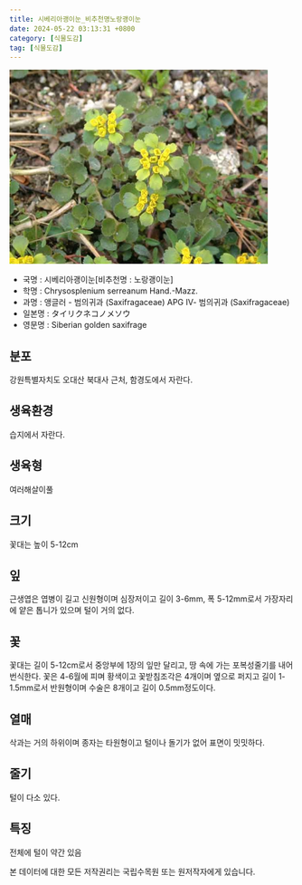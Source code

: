 ```yaml
---
title: 시베리아괭이눈_비추천명노랑괭이눈
date: 2024-05-22 03:13:31 +0800
category: [식물도감]
tag: [식물도감]
---
```




![시베리아괭이눈[비추천명 : 노랑괭이눈]](/assets/img/fileUpload/plants/basic/Saxifragaceae/Chrysosplenium/6858/1_th2.JPG)
- 국명 : 시베리아괭이눈[비추천명 : 노랑괭이눈]
- 학명 : Chrysosplenium serreanum Hand.-Mazz.
- 과명 : 앵글러 - 범의귀과 (Saxifragaceae) APG Ⅳ- 범의귀과 (Saxifragaceae)
- 일본명 : タイリクネコノメソウ
- 영문명 : Siberian golden saxifrage


## 분포
강원특별자치도 오대산 북대사 근처, 함경도에서 자란다.
## 생육환경
습지에서 자란다.
## 생육형
여러해살이풀 
## 크기
꽃대는 높이 5-12cm
## 잎
근생엽은 엽병이 길고 신원형이며 심장저이고 길이 3-6mm, 폭 5-12mm로서 가장자리에 얕은 톱니가 있으며 털이 거의 없다.
## 꽃
꽃대는 길이 5-12cm로서 중앙부에 1장의 잎만 달리고, 땅 속에 가는 포복성줄기를 내어 번식한다. 꽃은 4-6월에 피며 황색이고 꽃받침조각은 4개이며 옆으로 퍼지고 길이 1-1.5mm로서 반원형이며 수술은 8개이고 길이 0.5mm정도이다.
## 열매
삭과는 거의 하위이며 종자는 타원형이고 털이나 돌기가 없어 표면이 밋밋하다.
## 줄기
털이 다소 있다.
## 특징
전체에 털이 약간 있음






본 데이터에 대한 모든 저작권리는 국립수목원 또는 원저작자에게 있습니다.

